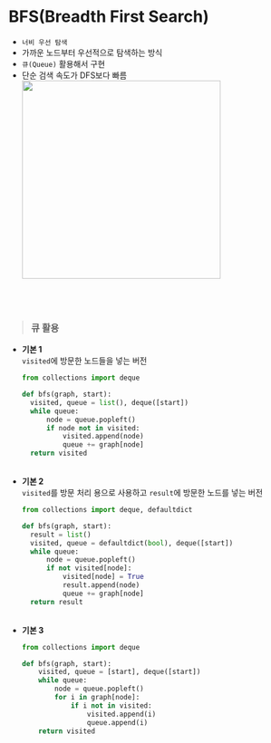 # BFS(Breadth First Search)
- ```너비 우선 탐색```
- 가까운 노드부터 우선적으로 탐색하는 방식
- ```큐(Queue)``` 활용해서 구현
- 단순 검색 속도가 DFS보다 빠름  
  <img src="https://user-images.githubusercontent.com/74449232/167263417-0a649432-241d-4818-b7d0-cee336eb4fcb.png" width=350>

<br><br>

> ### 큐 활용
- **기본 1**  
  ```visited```에 방문한 노드들을 넣는 버전
  ```python
  from collections import deque
  
  def bfs(graph, start):
    visited, queue = list(), deque([start])
    while queue:
        node = queue.popleft()
        if node not in visited:
            visited.append(node)
            queue += graph[node]
    return visited
  ```  
  <br>
- **기본 2**  
  ```visited```를 방문 처리 용으로 사용하고 ```result```에 방문한 노드를 넣는 버전
  ```python
  from collections import deque, defaultdict
  
  def bfs(graph, start):
    result = list()
    visited, queue = defaultdict(bool), deque([start])
    while queue:
        node = queue.popleft()
        if not visited[node]:
            visited[node] = True
            result.append(node)
            queue += graph[node]
    return result
  ```  
  <br>
- **기본 3**
  ```python
  from collections import deque

  def bfs(graph, start):
      visited, queue = [start], deque([start])
      while queue:
          node = queue.popleft()
          for i in graph[node]:
              if i not in visited:
                  visited.append(i)
                  queue.append(i)
      return visited
  ```

